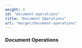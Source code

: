 ```yaml
---
weight: 3
id: "document-operations"
title: "Document Operations"
url: "merger/document-operations"
---
```


### Document Operations ###



